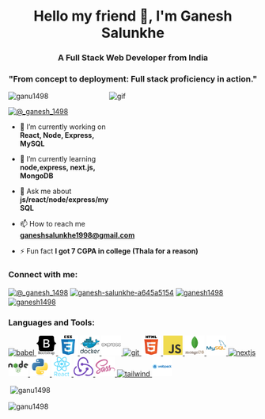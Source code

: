 <h1 align="center">Hello my friend 🤝, I'm Ganesh Salunkhe</h1>
<h3 align="center">A Full Stack  Web Developer  from India</h3>
<h3 align="center">"From concept to deployment: Full stack proficiency in action."
</h3>

<img  align="right" width="300" height="275" src="https://dancosta-fed.github.io/dancostaportfolio/gif/Animation-02.gif" alt="gif">

<p align="left"> <img src="https://komarev.com/ghpvc/?username=ganu1498&label=Profile%20views&color=0e75b6&style=flat" alt="ganu1498" /> </p>

<p align="left"> <a href="https://twitter.com/@_ganesh_1498" target="blank"><img src="https://img.shields.io/twitter/follow/@_ganesh_1498?logo=twitter&style=for-the-badge" alt="@_ganesh_1498" /></a> </p>

- 🔭 I’m currently working on **React, Node, Express, MySQL**

- 🌱 I’m currently learning **node,express, next.js, MongoDB**

- 💬 Ask me about **js/react/node/express/mySQL**

- 📫 How to reach me **ganeshsalunkhe1998@gmail.com**

- ⚡ Fun fact **I got 7 CGPA in college (Thala for a reason)**

<h3 align="left">Connect with me:</h3>
<p align="left">
<a href="https://twitter.com/@_ganesh_1498" target="blank"><img align="center" src="https://raw.githubusercontent.com/rahuldkjain/github-profile-readme-generator/master/src/images/icons/Social/twitter.svg" alt="@_ganesh_1498" height="30" width="40" /></a>
<a href="https://linkedin.com/in/ganesh-salunkhe-a645a5154" target="blank"><img align="center" src="https://raw.githubusercontent.com/rahuldkjain/github-profile-readme-generator/master/src/images/icons/Social/linked-in-alt.svg" alt="ganesh-salunkhe-a645a5154" height="30" width="40" /></a>
<a href="https://www.codechef.com/users/ganesh1498" target="blank"><img align="center" src="https://cdn.jsdelivr.net/npm/simple-icons@3.1.0/icons/codechef.svg" alt="ganesh1498" height="30" width="40" /></a>
<a href="https://www.leetcode.com/ganesh1498" target="blank"><img align="center" src="https://raw.githubusercontent.com/rahuldkjain/github-profile-readme-generator/master/src/images/icons/Social/leet-code.svg" alt="ganesh1498" height="30" width="40" /></a>
</p>

<h3 align="left">Languages and Tools:</h3>
<p align="left"> <a href="https://babeljs.io/" target="_blank" rel="noreferrer"> <img src="https://www.vectorlogo.zone/logos/babeljs/babeljs-icon.svg" alt="babel" width="40" height="40"/> </a> <a href="https://getbootstrap.com" target="_blank" rel="noreferrer"> <img src="https://raw.githubusercontent.com/devicons/devicon/master/icons/bootstrap/bootstrap-plain-wordmark.svg" alt="bootstrap" width="40" height="40"/> </a> <a href="https://www.w3schools.com/css/" target="_blank" rel="noreferrer"> <img src="https://raw.githubusercontent.com/devicons/devicon/master/icons/css3/css3-original-wordmark.svg" alt="css3" width="40" height="40"/> </a> <a href="https://www.docker.com/" target="_blank" rel="noreferrer"> <img src="https://raw.githubusercontent.com/devicons/devicon/master/icons/docker/docker-original-wordmark.svg" alt="docker" width="40" height="40"/> </a> <a href="https://expressjs.com" target="_blank" rel="noreferrer"> <img src="https://raw.githubusercontent.com/devicons/devicon/master/icons/express/express-original-wordmark.svg" alt="express" width="40" height="40"/> </a> <a href="https://git-scm.com/" target="_blank" rel="noreferrer"> <img src="https://www.vectorlogo.zone/logos/git-scm/git-scm-icon.svg" alt="git" width="40" height="40"/> </a> <a href="https://www.w3.org/html/" target="_blank" rel="noreferrer"> <img src="https://raw.githubusercontent.com/devicons/devicon/master/icons/html5/html5-original-wordmark.svg" alt="html5" width="40" height="40"/> </a> <a href="https://developer.mozilla.org/en-US/docs/Web/JavaScript" target="_blank" rel="noreferrer"> <img src="https://raw.githubusercontent.com/devicons/devicon/master/icons/javascript/javascript-original.svg" alt="javascript" width="40" height="40"/> </a> <a href="https://www.mongodb.com/" target="_blank" rel="noreferrer"> <img src="https://raw.githubusercontent.com/devicons/devicon/master/icons/mongodb/mongodb-original-wordmark.svg" alt="mongodb" width="40" height="40"/> </a> <a href="https://www.mysql.com/" target="_blank" rel="noreferrer"> <img src="https://raw.githubusercontent.com/devicons/devicon/master/icons/mysql/mysql-original-wordmark.svg" alt="mysql" width="40" height="40"/> </a> <a href="https://nextjs.org/" target="_blank" rel="noreferrer"> <img src="https://cdn.worldvectorlogo.com/logos/nextjs-2.svg" alt="nextjs" width="40" height="40"/> </a> <a href="https://nodejs.org" target="_blank" rel="noreferrer"> <img src="https://raw.githubusercontent.com/devicons/devicon/master/icons/nodejs/nodejs-original-wordmark.svg" alt="nodejs" width="40" height="40"/> </a> <a href="https://www.python.org" target="_blank" rel="noreferrer"> <img src="https://raw.githubusercontent.com/devicons/devicon/master/icons/python/python-original.svg" alt="python" width="40" height="40"/> </a> <a href="https://reactjs.org/" target="_blank" rel="noreferrer"> <img src="https://raw.githubusercontent.com/devicons/devicon/master/icons/react/react-original-wordmark.svg" alt="react" width="40" height="40"/> </a> <a href="https://redux.js.org" target="_blank" rel="noreferrer"> <img src="https://raw.githubusercontent.com/devicons/devicon/master/icons/redux/redux-original.svg" alt="redux" width="40" height="40"/> </a> <a href="https://sass-lang.com" target="_blank" rel="noreferrer"> <img src="https://raw.githubusercontent.com/devicons/devicon/master/icons/sass/sass-original.svg" alt="sass" width="40" height="40"/> </a> <a href="https://tailwindcss.com/" target="_blank" rel="noreferrer"> <img src="https://www.vectorlogo.zone/logos/tailwindcss/tailwindcss-icon.svg" alt="tailwind" width="40" height="40"/> </a> <a href="https://webpack.js.org" target="_blank" rel="noreferrer"> <img src="https://raw.githubusercontent.com/devicons/devicon/d00d0969292a6569d45b06d3f350f463a0107b0d/icons/webpack/webpack-original-wordmark.svg" alt="webpack" width="40" height="40"/> </a> </p>

<p>&nbsp;<img align="center" src="https://github-readme-stats.vercel.app/api?username=ganu1498&show_icons=true&locale=en" alt="ganu1498" /></p>

<p><img align="center" src="https://github-readme-streak-stats.herokuapp.com/?user=ganu1498&" alt="ganu1498" /></p>


